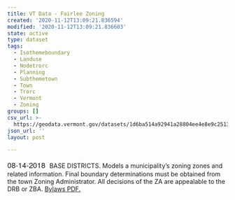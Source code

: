 ```yaml
---
title: VT Data - Fairlee Zoning
created: '2020-11-12T13:09:21.836594'
modified: '2020-11-12T13:09:21.836603'
state: active
type: dataset
tags:
  - Isothemeboundary
  - Landuse
  - Nodetrorc
  - Planning
  - Subthemetown
  - Town
  - Trorc
  - Vermont
  - Zoning
groups: []
csv_url: >-
  https://geodata.vermont.gov/datasets/1d6ba514a92941a28804ee4e8e9c2513_0.csv?outSR=%7B%22latestWkid%22%3A3857%2C%22wkid%22%3A102100%7D
json_url: ''
layout: post

---
```

<span style='font-family: &quot;Avenir Next W01&quot;, &quot;Avenir Next W00&quot;, &quot;Avenir Next&quot;, Avenir, &quot;Helvetica Neue&quot;, sans-serif; font-size: 17px;'>08-14-2018  </span>BASE DISTRICTS.  Models a municipality’s zoning zones and related information. Final boundary determinations must be obtained from the town Zoning Administrator. All decisions of the ZA are appealable to the DRB or ZBA. <a href='http://fairleevt.org/wp-content/uploads/2018/08/Unified-Development-Bylaw-adopted-8-14-2018.pdf' target='_blank'>Bylaws PDF.</a>
